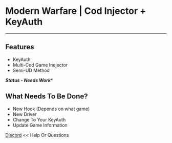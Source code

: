 # Modern Warfare | Cod Injector + KeyAuth
-----------------------------------------

Features
--------
- KeyAuth
- Multi-Cod Game Inejector
- Semi-UD Method

***Status - Needs Work****

What Needs To Be Done?
---------------------------------
- New Hook (Depends on what game)
- New Driver
- Change To Your KeyAuth
- Update Game Information

[Discord](https://discord.gg/KBc8YRBwUd) << Help Or Questions
